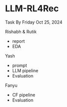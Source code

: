 # LLM-RL4Rec

Task By Friday Oct 25, 2024

Rishabh & Rutik 
- report 
- EDA

Yash 
- prompt
- LLM pipeline 
- Evaluation

Fanyu
- CF pipeline 
- Evaluation